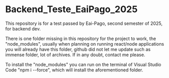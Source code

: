 # Backend_Teste_EaiPago_2025
This repository is for a test passed by Eai-Pago, second semester of 2025, for backend dev.

There is one folder missing in this repository for the project to work, the "node_modules", usually when planning on running react/node applications you will already have this folder, github did not let me update such as immense folder, lot of archives. If in any doubt, contact me please.

To install the "node_modules" you can run on the terminal of Visual Studio Code "npm i --force", which will install the aforementioned folder.
